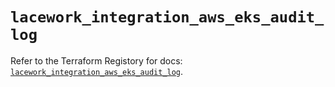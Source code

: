 # `lacework_integration_aws_eks_audit_log`

Refer to the Terraform Registory for docs: [`lacework_integration_aws_eks_audit_log`](https://registry.terraform.io/providers/lacework/lacework/1.15.0/docs/resources/integration_aws_eks_audit_log).
